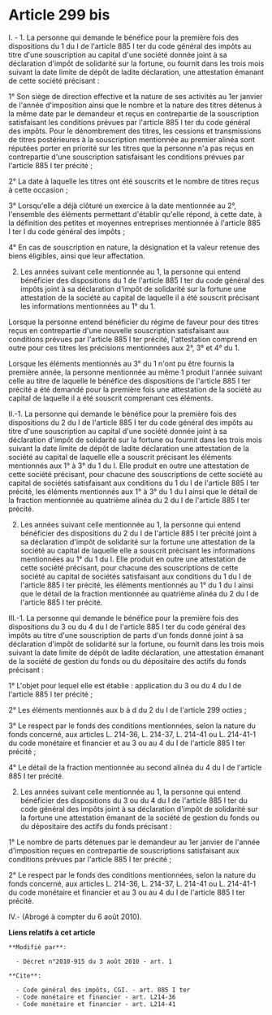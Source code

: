 # Article 299 bis

I. - 1. La personne qui demande le bénéfice pour la première fois des dispositions du 1 du I de l'article 885 I ter du code
général des impôts au titre d'une souscription au capital d'une société donnée joint à sa déclaration d'impôt de solidarité
sur la fortune, ou fournit dans les trois mois suivant la date limite de dépôt de ladite déclaration, une attestation émanant
de cette société précisant : 

1° Son siège de direction effective et la nature de ses activités au 1er janvier de l'année d'imposition ainsi que le nombre
et la nature des titres détenus à la même date par le demandeur et reçus en contrepartie de la souscription satisfaisant les
conditions prévues par l'article 885 I ter du code général des impôts. Pour le dénombrement des titres, les cessions et
transmissions de titres postérieures à la souscription mentionnée au premier alinéa sont réputées porter en priorité sur les
titres que la personne n'a pas reçus en contrepartie d'une souscription satisfaisant les conditions prévues par l'article 885
I ter précité ; 

2° La date à laquelle les titres ont été souscrits et le nombre de titres reçus à cette occasion ; 

3° Lorsqu'elle a déjà clôturé un exercice à la date mentionnée au 2°, l'ensemble des éléments permettant d'établir qu'elle
répond, à cette date, à la définition des petites et moyennes entreprises mentionnée à l'article 885 I ter I du code général
des impôts ; 

4° En cas de souscription en nature, la désignation et la valeur retenue des biens éligibles, ainsi que leur affectation. 

2. Les années suivant celle mentionnée au 1, la personne qui entend bénéficier des dispositions du 1 de l'article 885 I ter
du code général des impôts joint à sa déclaration d'impôt de solidarité sur la fortune une attestation de la société au
capital de laquelle il a été souscrit précisant les informations mentionnées au 1° du 1. 

Lorsque la personne entend bénéficier du régime de faveur pour des titres reçus en contrepartie d'une nouvelle souscription
satisfaisant aux conditions prévues par l'article 885 I ter précité, l'attestation comprend en outre pour ces titres les
précisions mentionnées aux 2°, 3° et 4° du 1. 

Lorsque les éléments mentionnés au 3° du 1 n'ont pu être fournis la première année, la personne mentionnée au même 1 produit
l'année suivant celle au titre de laquelle le bénéfice des dispositions de l'article 885 I ter précité a été demandé pour la
première fois une attestation de la société au capital de laquelle il a été souscrit comprenant ces éléments. 

II.-1. La personne qui demande le bénéfice pour la première fois des dispositions du 2 du I de l'article 885 I ter du code
général des impôts au titre d'une souscription au capital d'une société donnée joint à sa déclaration d'impôt de solidarité
sur la fortune ou fournit dans les trois mois suivant la date limite de dépôt de ladite déclaration une attestation de la
société au capital de laquelle elle a souscrit précisant les éléments mentionnés aux 1° à 3° du 1 du I. Elle produit en outre
une attestation de cette société précisant, pour chacune des souscriptions de cette société au capital de sociétés
satisfaisant aux conditions du 1 du I de l'article 885 I ter précité, les éléments mentionnés aux 1° à 3° du 1 du I ainsi que
le détail de la fraction mentionnée au quatrième alinéa du 2 du I de l'article 885 I ter précité. 

2. Les années suivant celle mentionnée au 1, la personne qui entend bénéficier des dispositions du 2 du I de l'article 885 I
ter précité joint à sa déclaration d'impôt de solidarité sur la fortune une attestation de la société au capital de laquelle
elle a souscrit précisant les informations mentionnées au 1° du 1 du I. Elle produit en outre une attestation de cette
société précisant, pour chacune des souscriptions de cette société au capital de sociétés satisfaisant aux conditions du 1 du
I de l'article 885 I ter précité, les éléments mentionnés au 1° du 1 du I ainsi que le détail de la fraction mentionnée au
quatrième alinéa du 2 du I de l'article 885 I ter précité. 

III.-1. La personne qui demande le bénéfice pour la première fois des dispositions du 3 ou du 4 du I de l'article 885 I ter
du code général des impôts au titre d'une souscription de parts d'un fonds donné joint à sa déclaration d'impôt de solidarité
sur la fortune, ou fournit dans les trois mois suivant la date limite de dépôt de ladite déclaration, une attestation émanant
de la société de gestion du fonds ou du dépositaire des actifs du fonds précisant : 

1° L'objet pour lequel elle est établie : application du 3 ou du 4 du I de l'article 885 I ter précité ; 

2° Les éléments mentionnés aux b à d du 2 du I de l'article 299 octies ; 

3° Le respect par le fonds des conditions mentionnées, selon la nature du fonds concerné, aux articles L. 214-36, L. 214-37,
L. 214-41 ou L. 214-41-1 du code monétaire et financier et au 3 ou au 4 du I de l'article 885 I ter précité ; 

4° Le détail de la fraction mentionnée au second alinéa du 4 du I de l'article 885 I ter précité. 

2. Les années suivant celle mentionnée au 1, la personne qui entend bénéficier des dispositions du 3 ou du 4 du I de
l'article 885 I ter du code général des impôts joint à sa déclaration d'impôt de solidarité sur la fortune une attestation
émanant de la société de gestion du fonds ou du dépositaire des actifs du fonds précisant : 

1° Le nombre de parts détenues par le demandeur au 1er janvier de l'année d'imposition reçues en contrepartie de
souscriptions satisfaisant aux conditions prévues par l'article 885 I ter précité ; 

2° Le respect par le fonds des conditions mentionnées, selon la nature du fonds concerné, aux articles L. 214-36, L. 214-37,
L. 214-41 ou L. 214-41-1 du code monétaire et financier et au 3 ou au 4 du I de l'article 885 I ter précité.

IV.- (Abrogé à compter du 6 août 2010).

**Liens relatifs à cet article**

	**Modifié par**:

	  - Décret n°2010-915 du 3 août 2010 - art. 1

	**Cite**:

	  - Code général des impôts, CGI. - art. 885 I ter
	  - Code monétaire et financier - art. L214-36
	  - Code monétaire et financier - art. L214-41
